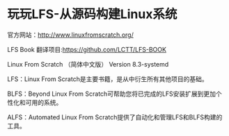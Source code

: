 玩玩LFS-从源码构建Linux系统
==
官方网站：http://www.linuxfromscratch.org/

LFS Book 翻译项目:https://github.com/LCTT/LFS-BOOK

Linux From Scratch （简体中文版） Version 8.3-systemd

LFS：Linux From Scratch是主要书籍，是从中衍生所有其他项目的基础。

BLFS：Beyond Linux From Scratch可帮助您将已完成的LFS安装扩展到更加个性化和可用的系统。

ALFS：Automated Linux From Scratch提供了自动化和管理LFS和BLFS构建的工具。